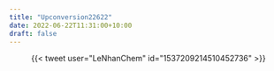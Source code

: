 ```yaml
---
title: "Upconversion22622"
date: 2022-06-22T11:31:00+10:00
draft: false
---
```


<center>{{< tweet user="LeNhanChem" id="1537209214510452736" >}}</center>

<!--more-->
